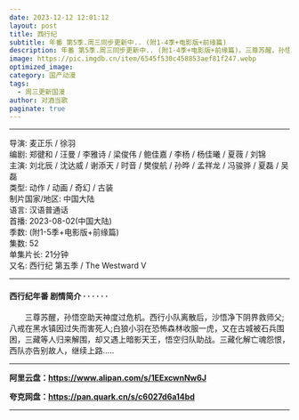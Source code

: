 ```yaml
---
date: 2023-12-12 12:01:12
layout: post
title: 西行纪
subtitle: 年番 第5季.周三同步更新中.. (附1-4季+电影版+前缘篇)
description: 年番 第5季.周三同步更新中.. (附1-4季+电影版+前缘篇)。三尊苏醒，孙悟空助天神度过危机。西行小队离散后，沙悟净下阴界救师父;八戒在黑水镇因过失而害死人;白狼小羽在恐怖森林收服一虎，又在古城被石兵围困，三藏等人归来解围，却又遇上暗影天王，悟空归队助战...
image: https://pic.imgdb.cn/item/6545f530c458853aef81f247.webp
optimized_image: 
category: 国产动漫
tags:
  - 周三更新国漫
author: 对酒当歌
paginate: true
---
```


---

导演: 麦正乐 / 徐羽  
编剧: 郑徤和 / 汪曼 / 李雅诗 / 梁俊伟 / 鲍佳嘉 / 李杨 / 杨佳曦 / 夏薇 / 刘锦  
主演: 刘北辰 / 沈达威 / 谢添天 / 时音 / 樊俊航 / 孙晔 / 孟祥龙 / 冯骏骅 / 夏磊 / 吴磊  
类型: 动作 / 动画 / 奇幻 / 古装  
制片国家/地区: 中国大陆  
语言: 汉语普通话  
首播: 2023-08-02(中国大陆)  
季数: (附1-5季+电影版+前缘篇)  
集数: 52  
单集片长: 21分钟  
又名: 西行纪 第五季 / The Westward Ⅴ  

---

#### 西行纪年番 剧情简介 · · · · · ·

　　三尊苏醒，孙悟空助天神度过危机。西行小队离散后，沙悟净下阴界救师父;八戒在黑水镇因过失而害死人;白狼小羽在恐怖森林收服一虎，又在古城被石兵围困，三藏等人归来解围，却又遇上暗影天王，悟空归队助战。三藏化解亡魂怨恨，西队亦告别故人，继续上路.....

---

**阿里云盘：<https://www.alipan.com/s/1EExcwnNw6J>**

**夸克网盘：<https://pan.quark.cn/s/c6027d6a14bd>**

---
